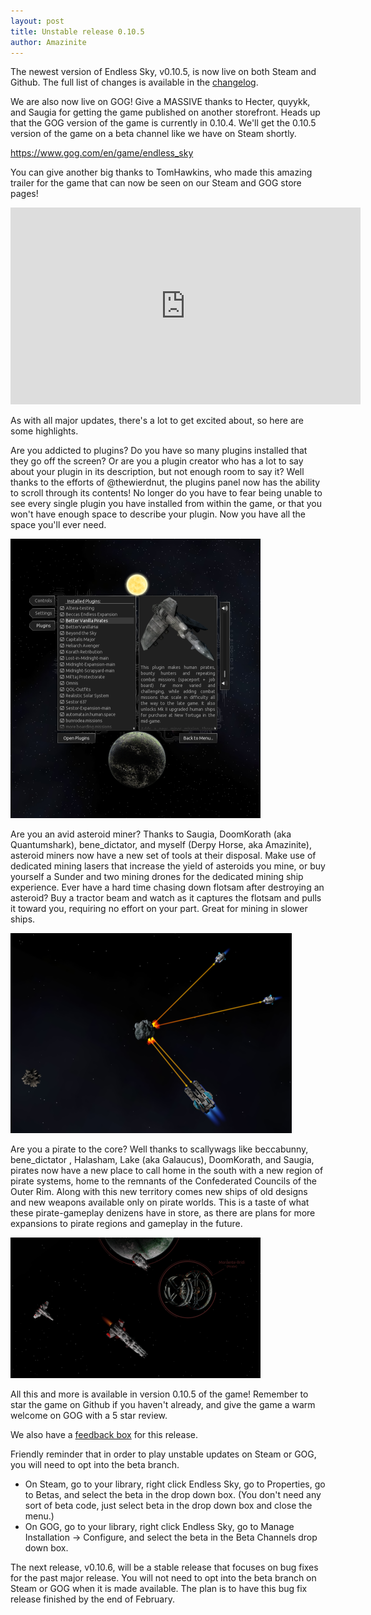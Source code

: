 ```yaml
---
layout: post
title: Unstable release 0.10.5
author: Amazinite
---
```

The newest version of Endless Sky, v0.10.5, is now live on both Steam and Github. The full list of changes is available in the [changelog](https://github.com/endless-sky/endless-sky/blob/v0.10.5/changelog).

We are also now live on GOG! Give a MASSIVE thanks to Hecter, quyykk, and Saugia for getting the game published on another storefront.
Heads up that the GOG version of the game is currently in 0.10.4. We'll get the 0.10.5 version of the game on a beta channel like we have on Steam shortly.

https://www.gog.com/en/game/endless_sky

You can give another big thanks to TomHawkins, who made this amazing trailer for the game that can now be seen on our Steam and GOG store pages!
<iframe class="centered shadowed" width="560" height="315" src="https://www.youtube.com/embed/EhK-T9ZcD5k?si=IYK24_WzcL19K6o9" title="YouTube video player" frameborder="0" allow="accelerometer; autoplay; clipboard-write; encrypted-media; gyroscope; picture-in-picture; web-share" allowfullscreen></iframe>

As with all major updates, there's a lot to get excited about, so here are some highlights.

Are you addicted to plugins? Do you have so many plugins installed that they go off the screen? Or are you a plugin creator who has a lot to say about your plugin in its description, but not enough room to say it? Well thanks to the efforts of @thewierdnut, the plugins panel now has the ability to scroll through its contents! No longer do you have to fear being unable to see every single plugin you have installed from within the game, or that you won't have enough space to describe your plugin. Now you have all the space you'll ever need.

<img class="centered shadowed" src="/images/blog/v0.10.5/plugins.png" width="400" height="447" />

Are you an avid asteroid miner? Thanks to Saugia, DoomKorath (aka Quantumshark), bene_dictator, and myself (Derpy Horse, aka Amazinite), asteroid miners now have a new set of tools at their disposal. Make use of dedicated mining lasers that increase the yield of asteroids you mine, or buy yourself a Sunder and two mining drones for the dedicated mining ship experience. Ever have a hard time chasing down flotsam after destroying an asteroid? Buy a tractor beam and watch as it captures the flotsam and pulls it toward you, requiring no effort on your part. Great for mining in slower ships.

<img class="centered shadowed" src="/images/blog/v0.10.5/mining.png" width="450" height="320" />

Are you a pirate to the core? Well thanks to scallywags like beccabunny, bene_dictator , Halasham, Lake (aka Galaucus), DoomKorath, and Saugia, pirates now have a new place to call home in the south with a new region of pirate systems, home to the remnants of the Confederated Councils of the Outer Rim. Along with this new territory comes new ships of old designs and new weapons available only on pirate worlds. This is a taste of what these ⁠pirate-gameplay denizens have in store, as there are plans for more expansions to pirate regions and gameplay in the future.

<img class="centered shadowed" src="/images/blog/v0.10.5/ccor.png" width="400" height="225" />

All this and more is available in version 0.10.5 of the game! Remember to star the game on Github if you haven't already, and give the game a warm welcome on GOG with a 5 star review.

We also have a [feedback box](https://forms.gle/gPERzubizkhyeq6w8) for this release.

Friendly reminder that in order to play unstable updates on Steam or GOG, you will need to opt into the beta branch.
- On Steam, go to your library, right click Endless Sky, go to Properties, go to Betas, and select the beta in the drop down box. (You don't need any sort of beta code, just select beta in the drop down box and close the menu.)
- On GOG, go to your library, right click Endless Sky, go to Manage Installation -> Configure, and select the beta in the Beta Channels drop down box.

The next release, v0.10.6, will be a stable release that focuses on bug fixes for the past major release. You will not need to opt into the beta branch on Steam or GOG when it is made available. The plan is to have this bug fix release finished by the end of February.
